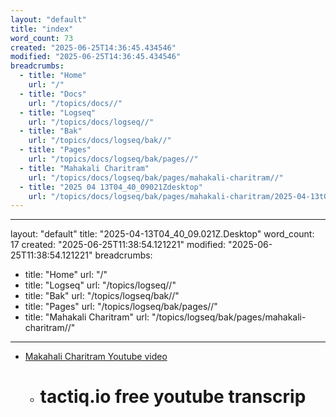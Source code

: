 ```yaml
---
layout: "default"
title: "index"
word_count: 73
created: "2025-06-25T14:36:45.434546"
modified: "2025-06-25T14:36:45.434546"
breadcrumbs:
  - title: "Home"
    url: "/"
  - title: "Docs"
    url: "/topics/docs//"
  - title: "Logseq"
    url: "/topics/docs/logseq//"
  - title: "Bak"
    url: "/topics/docs/logseq/bak//"
  - title: "Pages"
    url: "/topics/docs/logseq/bak/pages//"
  - title: "Mahakali Charitram"
    url: "/topics/docs/logseq/bak/pages/mahakali-charitram//"
  - title: "2025 04 13T04_40_09021Zdesktop"
    url: "/topics/docs/logseq/bak/pages/mahakali-charitram/2025-04-13t04_40_09021zdesktop//"
---
```

---
layout: "default"
title: "2025-04-13T04_40_09.021Z.Desktop"
word_count: 17
created: "2025-06-25T11:38:54.121221"
modified: "2025-06-25T11:38:54.121221"
breadcrumbs:
  - title: "Home"
    url: "/"
  - title: "Logseq"
    url: "/topics/logseq//"
  - title: "Bak"
    url: "/topics/logseq/bak//"
  - title: "Pages"
    url: "/topics/logseq/bak/pages//"
  - title: "Mahakali Charitram"
    url: "/topics/logseq/bak/pages/mahakali-charitram//"
---
- [Makahali Charitram Youtube video](https://www.youtube.com/watch?v=6hl-eOkRVYY)
	- # tactiq.io free youtube transcrip